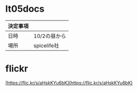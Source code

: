 # lt05docs

| 決定事項 | |
|---|---|
| 日時 | 10/2の昼から |
| 場所 | spicelife社 |

# flickr

[https://flic.kr/s/aHskKYu6bK](https://flic.kr/s/aHskKYu6bK)

